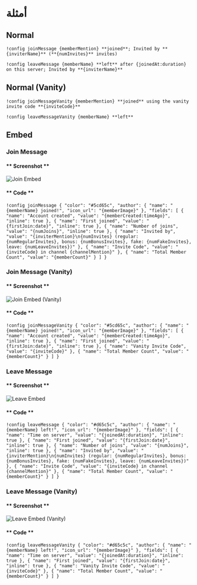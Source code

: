 # أمثلة

## Normal

```text
!config joinMessage {memberMention} **joined**; Invited by **{inviterName}** (**{numInvites}** invites)
```

```text
!config leaveMessage {memberName} **left** after {joinedAt:duration} on this server; Invited by **{inviterName}**
```

## Normal (Vanity)

```text
!config joinMessageVanity {memberMention} **joined** using the vanity invite code **{inviteCode}**
```

```text
!config leaveMessageVanity {memberName} **left**
```

## Embed

### Join Message

<!-- tabs:start -->

#### ** Screenshot **

![Join Embed](../../../assets/invite-manager-join-message-premium.png)

#### ** Code **

```text
!config joinMessage { "color": "#5cd65c", "author": { "name": "{memberName} joined!", "icon_url": "{memberImage}" }, "fields": [ { "name": "Account created", "value": "{memberCreated:timeAgo}", "inline": true }, { "name": "First joined", "value": "{firstJoin:date}", "inline": true }, { "name": "Number of joins", "value": "{numJoins}", "inline": true }, { "name": "Invited by", "value": "{inviterMention}\n{numInvites} (regular: {numRegularInvites}, bonus: {numBonusInvites}, fake: {numFakeInvites}, leave: {numLeaveInvites})" }, { "name": "Invite Code", "value": "{inviteCode} in channel {channelMention}" }, { "name": "Total Member Count", "value": "{memberCount}" } ] }
```

<!-- tabs:end -->

### Join Message (Vanity)

<!-- tabs:start -->

#### ** Screenshot **

![Join Embed (Vanity)](../../../assets/TBD)

#### ** Code **

```text
!config joinMessageVanity { "color": "#5cd65c", "author": { "name": "{memberName} joined!", "icon_url": "{memberImage}" }, "fields": [ { "name": "Account created", "value": "{memberCreated:timeAgo}", "inline": true }, { "name": "First joined", "value": "{firstJoin:date}", "inline": true }, { "name": "Vanity Invite Code", "value": "{inviteCode}" }, { "name": "Total Member Count", "value": "{memberCount}" } ] }
```

<!-- tabs:end -->

### Leave Message

<!-- tabs:start -->

#### ** Screenshot **

![Leave Embed](../../../assets/invite-manager-leave-message-premium.png)

#### ** Code **

```text
!config leaveMessage { "color": "#d65c5c", "author": { "name": "{memberName} left!", "icon_url": "{memberImage}" }, "fields": [ { "name": "Time on server", "value": "{joinedAt:duration}", "inline": true }, { "name": "First joined", "value": "{firstJoin:date}", "inline": true }, { "name": "Number of joins", "value": "{numJoins}", "inline": true }, { "name": "Invited by", "value": "{inviterMention}\n{numInvites} (regular: {numRegularInvites}, bonus: {numBonusInvites}, fake: {numFakeInvites}, leave: {numLeaveInvites})" }, { "name": "Invite Code", "value": "{inviteCode} in channel {channelMention}" }, { "name": "Total Member Count", "value": "{memberCount}" } ] }
```

<!-- tabs:end -->

### Leave Message (Vanity)

<!-- tabs:start -->

#### ** Screenshot **

![Leave Embed (Vanity)](../../../assets/TBD)

#### ** Code **

```text
!config leaveMessageVanity { "color": "#d65c5c", "author": { "name": "{memberName} left!", "icon_url": "{memberImage}" }, "fields": [ { "name": "Time on server", "value": "{joinedAt:duration}", "inline": true }, { "name": "First joined", "value": "{firstJoin:date}", "inline": true }, { "name": "Vanity Invite Code", "value": "{inviteCode}" }, { "name": "Total Member Count", "value": "{memberCount}" } ] }
```

<!-- tabs:end -->
